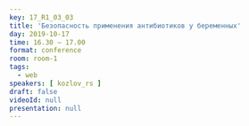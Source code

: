 ```yaml
---
key: 17_R1_03_03
title: 'Безопасность применения антибиотиков у беременных'
day: 2019-10-17
time: 16.30 – 17.00
format: conference
room: room-1
tags:
  - web
speakers: [ kozlov_rs ]
draft: false
videoId: null
presentation: null
---
```

